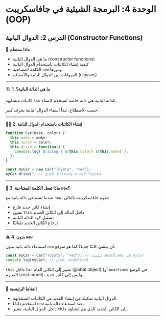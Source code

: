 # الوحدة 4: البرمجة الشيئية في جافاسكريبت (OOP)

## الدرس 2: الدوال البانية (Constructor Functions)


🧠 **ماذا ستتعلم**
*	ما هي الدوال البانية (constructor functions)
*	كيفية إنشاء الكائنات باستخدام الدوال البانية
*	الكلمة المفتاحية `new` ودورها
*	الفروقات بين الدوال البانية والأصناف (classes)

---

🏗️ **1. ما هي الدالة البانية؟**

الدالة البانية هي دالة خاصة تُستخدم لإنشاء عدة كائنات متشابهة.

حسب الاصطلاح، تبدأ أسماء الدوال البانية بحرف كبير.

---

👨‍💻 **2. إنشاء الكائنات باستخدام الدوال البانية**
```javascript
function Car(make, color) {
  this.make = make;
  this.color = color;
  this.drive = function() {
    console.log(`Driving a ${this.color} ${this.make}`);
  };
}

const myCar = new Car("Toyota", "red");
myCar.drive(); // الناتج: Driving a red Toyota
```

---

🔑 **3. ماذا تفعل الكلمة المفتاحية `new`؟**

عندما تستدعي دالة بانية مع `new`، تقوم جافاسكريبت بالتالي:
*	إنشاء كائن جديد فارغ
*	تعيين `this` داخل الدالة إلى الكائن الجديد
*	تشغيل كود الدالة البانية
*	إرجاع الكائن الجديد تلقائيًا

---

⚠️ **4. بدون `new`**

استدعاء دالة بانية بدون `new` لن ينشئ كائنًا جديدًا كما هو متوقع:
```javascript
const myCar = Car("Toyota", "red"); // سيُسند undefined إلى myCar
console.log(myCar); // الناتج: undefined
```
`this` داخل `Car` تشير إلى الكائن العام (global object) (أو `undefined` في الوضع الصارم strict mode)، وليس إلى كائن جديد.

---

🧠 **النقاط الرئيسية**
*	الدوال البانية تمكنك من إنشاء العديد من الكائنات المتشابهة.
*	استخدم دائمًا `new` عند استدعاء دالة بانية.
*	داخل الدوال البانية، تشير `this` إلى الكائن الجديد الذي يتم إنشاؤه.

---
